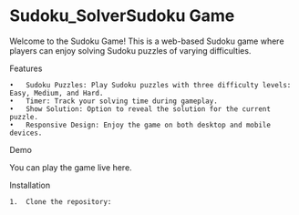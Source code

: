 # Sudoku_SolverSudoku Game

Welcome to the Sudoku Game! This is a web-based Sudoku game where players can enjoy solving Sudoku puzzles of varying difficulties.

Features

	•	Sudoku Puzzles: Play Sudoku puzzles with three difficulty levels: Easy, Medium, and Hard.
	•	Timer: Track your solving time during gameplay.
	•	Show Solution: Option to reveal the solution for the current puzzle.
	•	Responsive Design: Enjoy the game on both desktop and mobile devices.

Demo

You can play the game live here.

Installation

	1.	Clone the repository: